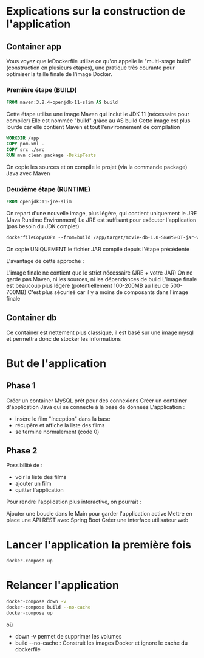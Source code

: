 # Explications sur la construction de l'application
## Container app
 Vous voyez que leDockerfile utilise ce qu'on appelle le "multi-stage build" (construction en plusieurs étapes), une pratique très courante pour optimiser la taille finale de l'image Docker.
### Première étape (BUILD)

```dockerfile
FROM maven:3.8.4-openjdk-11-slim AS build
```
Cette étape utilise une image Maven qui inclut le JDK 11 (nécessaire pour compiler)
Elle est nommée "build" grâce au AS build
Cette image est plus lourde car elle contient Maven et tout l'environnement de compilation

```dockerfile
WORKDIR /app
COPY pom.xml .
COPY src ./src
RUN mvn clean package -DskipTests
```
On copie les sources et on compile le projet (via la commande package) Java avec Maven


### Deuxième étape (RUNTIME)

```dockerfile
FROM openjdk:11-jre-slim
```
On repart d'une nouvelle image, plus légère, qui contient uniquement le JRE (Java Runtime Environment)
Le JRE est suffisant pour exécuter l'application (pas besoin du JDK complet)
```dockerfile
dockerfileCopyCOPY --from=build /app/target/movie-db-1.0-SNAPSHOT-jar-with-dependencies.jar ./app.jar
```
On copie UNIQUEMENT le fichier JAR compilé depuis l'étape précédente

L'avantage de cette approche :

L'image finale ne contient que le strict nécessaire (JRE + votre JAR)
On ne garde pas Maven, ni les sources, ni les dépendances de build
L'image finale est beaucoup plus légère (potentiellement 100-200MB au lieu de 500-700MB)
C'est plus sécurisé car il y a moins de composants dans l'image finale
## Container db
Ce container est nettement plus classique, il est basé sur une image mysql et permettra donc de stocker les informations

# But de l'application
## Phase 1
Créer un container MySQL prêt pour des connexions
Créer un container d'application Java qui se connecte à la base de données
L'application :
 - insère le film "Inception" dans la base
 - récupère et affiche la liste des films
 - se termine normalement (code 0)

 ## Phase 2
 Possibilité de :
 - voir la liste des films
 - ajouter un film
 - quitter l'application


Pour rendre l'application plus interactive, on pourrait :

Ajouter une boucle dans le Main pour garder l'application active
Mettre en place une API REST avec Spring Boot
Créer une interface utilisateur web
# Lancer l'application la première fois
```bash
docker-compose up
```

# Relancer l'application
```bash
docker-compose down -v
docker-compose build --no-cache
docker-compose up
```
où 
 - down -v permet de supprimer les volumes
 - build --no-cache : Construit les images Docker et ignore le cache du dockerfile


